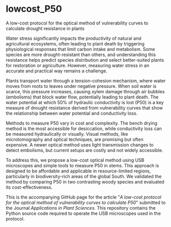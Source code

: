 # lowcost_P50
A low-cost protocol for the optical method of vulnerability curves to calculate drought resistance in plants

Water stress significantly impacts the productivity of natural and agricultural ecosystems, often leading to plant death by triggering physiological responses that limit carbon intake and metabolism. Some species are more drought-resistant than others, and understanding this resistance helps predict species distribution and select better-suited plants for restoration or agriculture. However, measuring water stress in an accurate and practical way remains a challenge.

Plants transport water through a tension-cohesion mechanism, where water moves from roots to leaves under negative pressure. When soil water is scarce, this pressure increases, causing xylem damage through air bubbles (embolisms) that block water flow, potentially leading to plant death. The water potential at which 50% of hydraulic conductivity is lost (P50) is a key measure of drought resistance derived from vulnerability curves that show the relationship between water potential and conductivity loss.

Methods to measure P50 vary in cost and complexity. The bench drying method is the most accessible for desiccation, while conductivity loss can be measured hydraulically or visually. Visual methods, like microtomography and optical techniques, are promising but often expensive. A newer optical method uses light transmission changes to detect embolisms, but current setups are costly and not widely accessible.

To address this, we propose a low-cost optical method using USB microscopes and simple tools to measure P50 in stems. This approach is designed to be affordable and applicable in resource-limited regions, particularly in biodiversity-rich areas of the global South. We validated the method by comparing P50 in two contrasting woody species and evaluated its cost-effectiveness.

This is the accompanying GitHub page for the article "*A low-cost protocol for the optical method of vulnerability curves to calculate P50*" submitted to the Journal *Applications in Plant Sciences*. This repository contains the Python source code required to operate the USB microscopes used in the protocol.
